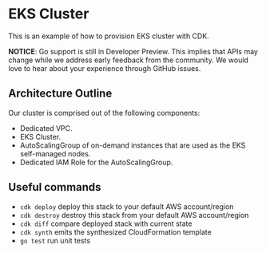 # EKS Cluster

This is an example of how to provision EKS cluster with CDK.

**NOTICE**: Go support is still in Developer Preview. This implies that APIs may
change while we address early feedback from the community. We would love to hear
about your experience through GitHub issues.

## Architecture Outline

Our cluster is comprised out of the following components:

- Dedicated VPC.
- EKS Cluster.
- AutoScalingGroup of on-demand instances that are used as the EKS self-managed nodes.
- Dedicated IAM Role for the AutoScalingGroup.

## Useful commands

 * `cdk deploy`      deploy this stack to your default AWS account/region
 * `cdk destroy`     destroy this stack from your default AWS account/region
 * `cdk diff`        compare deployed stack with current state
 * `cdk synth`       emits the synthesized CloudFormation template
 * `go test`         run unit tests
